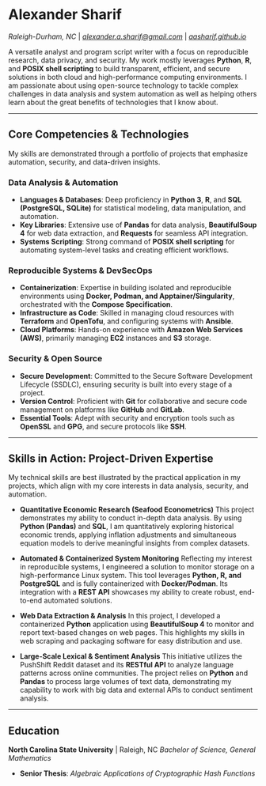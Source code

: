 # Alexander Sharif

*Raleigh-Durham, NC* | *alexander.a.sharif@gmail.com* | *[aasharif.github.io](https://aasharif.github.io/)*

A versatile analyst and program script writer with a focus on reproducible research, data privacy, and security. My work mostly leverages **Python**, **R**, and **POSIX shell scripting** to build transparent, efficient, and secure solutions in both cloud and high-performance computing environments. I am passionate about using open-source technology to tackle complex challenges in data analysis and system automation as well as helping others learn about the great benefits of technologies that I know about.

---

## Core Competencies & Technologies

My skills are demonstrated through a portfolio of projects that emphasize automation, security, and data-driven insights.

### **Data Analysis & Automation**

* **Languages & Databases**: Deep proficiency in **Python 3**, **R**, and **SQL (PostgreSQL, SQLite)** for statistical modeling, data manipulation, and automation.
* **Key Libraries**: Extensive use of **Pandas** for data analysis, **BeautifulSoup 4** for web data extraction, and **Requests** for seamless API integration.
* **Systems Scripting**: Strong command of **POSIX shell scripting** for automating system-level tasks and creating efficient workflows.

### **Reproducible Systems & DevSecOps**

* **Containerization**: Expertise in building isolated and reproducible environments using **Docker, Podman, and Apptainer/Singularity**, orchestrated with the **Compose Specification**.
* **Infrastructure as Code**: Skilled in managing cloud resources with **Terraform** and **OpenTofu**, and configuring systems with **Ansible**.
* **Cloud Platforms**: Hands-on experience with **Amazon Web Services (AWS)**, primarily managing **EC2** instances and **S3** storage.

### **Security & Open Source**

* **Secure Development**: Committed to the Secure Software Development Lifecycle (SSDLC), ensuring security is built into every stage of a project.
* **Version Control**: Proficient with **Git** for collaborative and secure code management on platforms like **GitHub** and **GitLab**.
* **Essential Tools**: Adept with security and encryption tools such as **OpenSSL** and **GPG**, and secure protocols like **SSH**.

---

## Skills in Action: Project-Driven Expertise

My technical skills are best illustrated by the practical application in my projects, which align with my core interests in data analysis, security, and automation.

* **Quantitative Economic Research (Seafood Econometrics)**
    This project demonstrates my ability to conduct in-depth data analysis. By using **Python (Pandas)** and **SQL**, I am quantitatively exploring historical economic trends, applying inflation adjustments and simultaneous equation models to derive meaningful insights from complex datasets.

* **Automated & Containerized System Monitoring**
    Reflecting my interest in reproducible systems, I engineered a solution to monitor storage on a high-performance Linux system. This tool leverages **Python, R, and PostgreSQL** and is fully containerized with **Docker/Podman**. Its integration with a **REST API** showcases my ability to create robust, end-to-end automated solutions.

* **Web Data Extraction & Analysis**
    In this project, I developed a containerized **Python** application using **BeautifulSoup 4** to monitor and report text-based changes on web pages. This highlights my skills in web scraping and packaging software for easy distribution and use.

* **Large-Scale Lexical & Sentiment Analysis**
    This initiative utilizes the PushShift Reddit dataset and its **RESTful API** to analyze language patterns across online communities. The project relies on **Python** and **Pandas** to process large volumes of text data, demonstrating my capability to work with big data and external APIs to conduct sentiment analysis.

---

## Education

**North Carolina State University** | Raleigh, NC
*Bachelor of Science, General Mathematics*
* **Senior Thesis**: *Algebraic Applications of Cryptographic Hash Functions*
